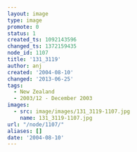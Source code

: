 ```yaml
---
layout: image
type: image
promote: 0
status: 1
created_ts: 1092143596
changed_ts: 1372159435
node_id: 1107
title: '131_3119'
author: anj
created: '2004-08-10'
changed: '2013-06-25'
tags:
  - New Zealand
  - 2003/12 - December 2003
images:
  - src: image/images/131_3119-1107.jpg
    name: 131_3119-1107.jpg
url: "/node/1107/"
aliases: []
date: '2004-08-10'
---
```


